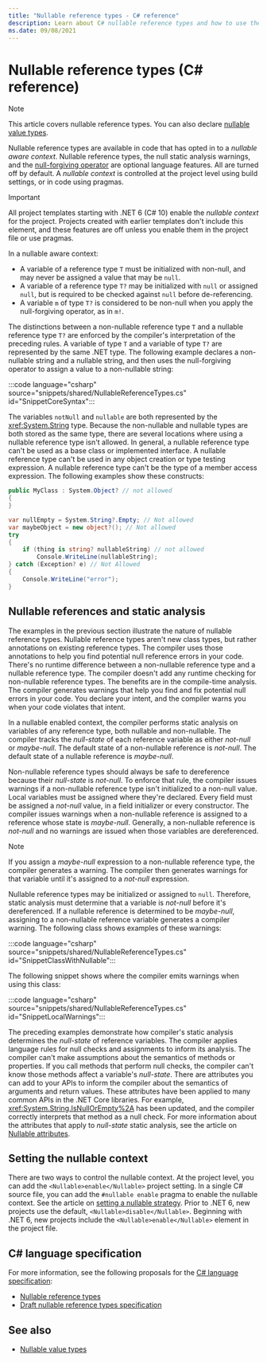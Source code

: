 ```yaml
---
title: "Nullable reference types - C# reference"
description: Learn about C# nullable reference types and how to use them
ms.date: 09/08/2021
---
```

# Nullable reference types (C# reference)

> [!NOTE]
> This article covers nullable reference types. You can also declare [nullable value types](nullable-value-types.md).

Nullable reference types are available in code that has opted in to a *nullable aware context*. Nullable reference types, the null static analysis warnings, and the [null-forgiving operator](../operators/null-forgiving.md) are optional language features. All are turned off by default. A *nullable context* is controlled at the project level using build settings, or in code using pragmas.

> [!IMPORTANT]
> All project templates starting with .NET 6 (C# 10) enable the *nullable context* for the project. Projects created with earlier templates don't include this element, and these features are off unless you enable them in the project file or use pragmas.

 In a nullable aware context:

- A variable of a reference type `T` must be initialized with non-null, and may never be assigned a value that may be `null`.
- A variable of a reference type `T?` may be initialized with `null` or assigned `null`, but is required to be checked against `null` before de-referencing.
- A variable `m` of type `T?` is considered to be non-null when you apply the null-forgiving operator, as in `m!`.

The distinctions between a non-nullable reference type `T` and a nullable reference type `T?` are enforced by the compiler's interpretation of the preceding rules. A variable of type `T` and a variable of type `T?` are represented by the same .NET type. The following example declares a non-nullable string and a nullable string, and then uses the null-forgiving operator to assign a value to a non-nullable string:

:::code language="csharp" source="snippets/shared/NullableReferenceTypes.cs" id="SnippetCoreSyntax":::

The variables `notNull` and `nullable` are both represented by the <xref:System.String> type. Because the non-nullable and nullable types are both stored as the same type, there are several locations where using a nullable reference type isn't allowed. In general, a nullable reference type can't be used as a base class or implemented interface. A nullable reference type can't be used in any object creation or type testing expression. A nullable reference type can't be the type of a member access expression. The following examples show these constructs:

```csharp
public MyClass : System.Object? // not allowed
{
}

var nullEmpty = System.String?.Empty; // Not allowed
var maybeObject = new object?(); // Not allowed
try
{
    if (thing is string? nullableString) // not allowed
        Console.WriteLine(nullableString);
} catch (Exception? e) // Not Allowed
{
    Console.WriteLine("error");
}
```

## Nullable references and static analysis

The examples in the previous section illustrate the nature of nullable reference types. Nullable reference types aren't new class types, but rather annotations on existing reference types. The compiler uses those annotations to help you find potential null reference errors in your code. There's no runtime difference between a non-nullable reference type and a nullable reference type. The compiler doesn't add any runtime checking for non-nullable reference types. The benefits are in the compile-time analysis. The compiler generates warnings that help you find and fix potential null errors in your code. You declare your intent, and the compiler warns you when your code violates that intent.

In a nullable enabled context, the compiler performs static analysis on variables of any reference type, both nullable and non-nullable. The compiler tracks the *null-state* of each reference variable as either *not-null* or *maybe-null*. The default state of a non-nullable reference is *not-null*. The default state of a nullable reference is *maybe-null*.

Non-nullable reference types should always be safe to dereference because their *null-state* is *not-null*. To enforce that rule, the compiler issues warnings if a non-nullable reference type isn't initialized to a non-null value. Local variables must be assigned where they're declared. Every field must be assigned a *not-null* value, in a field initializer or every constructor. The compiler issues warnings when a non-nullable reference is assigned to a reference whose state is *maybe-null*. Generally, a non-nullable reference is *not-null* and no warnings are issued when those variables are dereferenced.

> [!NOTE]
> If you assign a *maybe-null* expression to a non-nullable reference type, the compiler generates a warning. The compiler then generates warnings for that variable until it's assigned to a *not-null* expression.

Nullable reference types may be initialized or assigned to `null`. Therefore, static analysis must determine that a variable is *not-null* before it's dereferenced. If a nullable reference is determined to be *maybe-null*, assigning to a non-nullable reference variable generates a compiler warning. The following class shows examples of these warnings:

:::code language="csharp" source="snippets/shared/NullableReferenceTypes.cs" id="SnippetClassWithNullable":::

The following snippet shows where the compiler emits warnings when using this class:

:::code language="csharp" source="snippets/shared/NullableReferenceTypes.cs" id="SnippetLocalWarnings":::

The preceding examples demonstrate how compiler's static analysis determines the *null-state* of reference variables. The compiler applies language rules for null checks and assignments to inform its analysis.  The compiler can't make assumptions about the semantics of methods or properties. If you call methods that perform null checks, the compiler can't know those methods affect a variable's *null-state*. There are attributes you can add to your APIs to inform the compiler about the semantics of arguments and return values. These attributes have been applied to many common APIs in the .NET Core libraries. For example, <xref:System.String.IsNullOrEmpty%2A> has been updated, and the compiler correctly interprets that method as a null check. For more information about the attributes that apply to *null-state* static analysis, see the article on [Nullable attributes](../attributes/nullable-analysis.md).

## Setting the nullable context

There are two ways to control the nullable context. At the project level, you can add the `<Nullable>enable</Nullable>` project setting. In a single C# source file, you can add the `#nullable enable` pragma to enable the nullable context. See the article on [setting a nullable strategy](../../nullable-migration-strategies.md). Prior to .NET 6, new projects use the default, `<Nullable>disable</Nullable>`. Beginning with .NET 6, new projects include the `<Nullable>enable</Nullable>` element in the project file.

## C# language specification

For more information, see the following proposals for the [C# language specification](~/_csharpstandard/standard/README.md):

- [Nullable reference types](~/_csharplang/proposals/csharp-8.0/nullable-reference-types.md)
- [Draft nullable reference types specification](~/_csharplang/proposals/csharp-9.0/nullable-reference-types-specification.md)

## See also

- [Nullable value types](nullable-value-types.md)
